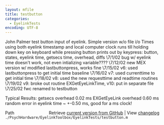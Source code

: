 ```yaml
---
layout: mfile
title: testbutton
categories:
  - EyelinkTests
encoding: UTF-8
---
```


John Palmer
test button input of eyelink.  Simple version w/o file i/o
Times using both eyelink timestamp and local computer clock
runs till holding down key on keyboard while pressing button
prints out by keypress:  button, states, eyelink time, getsecs time, overhead, diffs
\7/1/02  bug w/ eyelink time doesn't work, not even intializing variable????
\7/12/02 new MEX version w/ modified lastbuttonpress, works fine
\7/15/02 v6:  used lastbuttonpress to get initial time baseline
\7/16/02 v7:  used currenttime to get initial time
\7/18/02 v8:  used the new requesttime and readtime routines
\7/19/02 v9:  broke out routine EXGetEyeLinkTime, v10:  put in separate file
\7/25/02 fwc renamed to testbutton

Typical Results:
getsecs overhead 0.02 ms
EXGetEyeLink overhead 0.60 ms
random error in eyelink time ~ +-0.50 ms, good for a ms clock!


<div class="code_header" style="text-align:right;">
  <span style="float:left;">Path&nbsp;&nbsp;</span> <span class="counter">Retrieve <a href=
  "https://raw.github.com/Psychtoolbox-3/Psychtoolbox-3/beta/./PsychHardware/EyelinkToolbox/EyelinkTests/testbutton.m">current version from GitHub</a> | View <a href=
  "https://github.com/Psychtoolbox-3/Psychtoolbox-3/commits/beta/./PsychHardware/EyelinkToolbox/EyelinkTests/testbutton.m">changelog</a></span>
</div>
<div class="code">
  <code>./PsychHardware/EyelinkToolbox/EyelinkTests/testbutton.m</code>
</div>
